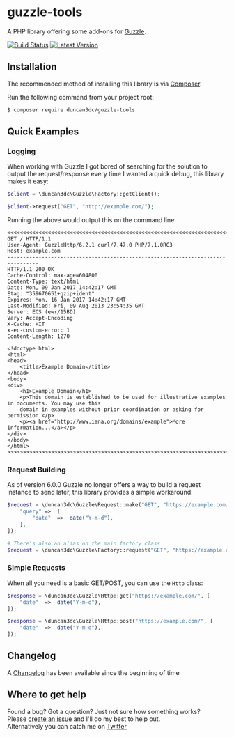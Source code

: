 # guzzle-tools
A PHP library offering some add-ons for [Guzzle](http://guzzlephp.org/).

[![Build Status](https://img.shields.io/travis/duncan3dc/guzzle-tools.svg)](https://travis-ci.org/duncan3dc/guzzle-tools)
[![Latest Version](https://img.shields.io/packagist/v/duncan3dc/guzzle-tools.svg)](https://packagist.org/packages/duncan3dc/guzzle-tools)


## Installation

The recommended method of installing this library is via [Composer](//getcomposer.org/).

Run the following command from your project root:

```bash
$ composer require duncan3dc/guzzle-tools
```


## Quick Examples

### Logging

When working with Guzzle I got bored of searching for the solution to output the request/response every time I wanted a quick debug, this library makes it easy:


```php
$client = \duncan3dc\Guzzle\Factory::getClient();

$client->request("GET", "http://example.com/");
```

Running the above would output this on the command line:
```
<<<<<<<<<<<<<<<<<<<<<<<<<<<<<<<<<<<<<<<<<<<<<<<<<<<<<<<<<<<<<<<<<<<<<<<<<<<<<<<<
GET / HTTP/1.1
User-Agent: GuzzleHttp/6.2.1 curl/7.47.0 PHP/7.1.0RC3
Host: example.com
--------------------------------------------------------------------------------
HTTP/1.1 200 OK
Cache-Control: max-age=604800
Content-Type: text/html
Date: Mon, 09 Jan 2017 14:42:17 GMT
Etag: "359670651+gzip+ident"
Expires: Mon, 16 Jan 2017 14:42:17 GMT
Last-Modified: Fri, 09 Aug 2013 23:54:35 GMT
Server: ECS (ewr/15BD)
Vary: Accept-Encoding
X-Cache: HIT
x-ec-custom-error: 1
Content-Length: 1270

<!doctype html>
<html>
<head>
    <title>Example Domain</title>
</head>
<body>
<div>
    <h1>Example Domain</h1>
    <p>This domain is established to be used for illustrative examples in documents. You may use this
    domain in examples without prior coordination or asking for permission.</p>
    <p><a href="http://www.iana.org/domains/example">More information...</a></p>
</div>
</body>
</html>
>>>>>>>>>>>>>>>>>>>>>>>>>>>>>>>>>>>>>>>>>>>>>>>>>>>>>>>>>>>>>>>>>>>>>>>>>>>>>>>>
```

### Request Building

As of version 6.0.0 Guzzle no longer offers a way to build a request instance to send later, this library provides a simple workaround:

```php
$request = \duncan3dc\Guzzle\Request::make("GET", "https://example.com/", [
    "query" =>  [
        "date"  =>  date("Y-m-d"),
    ],
]);

# There's also an alias on the main factory class
$request = \duncan3dc\Guzzle\Factory::request("GET", "https://example.com/");
```

### Simple Requests

When all you need is a basic GET/POST, you can use the `Http` class:

```php
$response = \duncan3dc\Guzzle\Http::get("https://example.com/", [
    "date"  =>  date("Y-m-d"),
]);

$response = \duncan3dc\Guzzle\Http::post("https://example.com/", [
    "date"  =>  date("Y-m-d"),
]);
```


## Changelog
A [Changelog](CHANGELOG.md) has been available since the beginning of time


## Where to get help
Found a bug? Got a question? Just not sure how something works?  
Please [create an issue](//github.com/duncan3dc/guzzle-tools/issues) and I'll do my best to help out.  
Alternatively you can catch me on [Twitter](https://twitter.com/duncan3dc)
